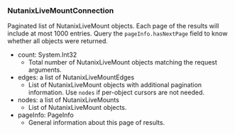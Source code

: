 ### NutanixLiveMountConnection
Paginated list of NutanixLiveMount objects. Each page of the results will include at most 1000 entries. Query the `pageInfo.hasNextPage` field to know whether all objects were returned.

- count: System.Int32
  - Total number of NutanixLiveMount objects matching the request arguments.
- edges: a list of NutanixLiveMountEdges
  - List of NutanixLiveMount objects with additional pagination information. Use `nodes` if per-object cursors are not needed.
- nodes: a list of NutanixLiveMounts
  - List of NutanixLiveMount objects.
- pageInfo: PageInfo
  - General information about this page of results.
